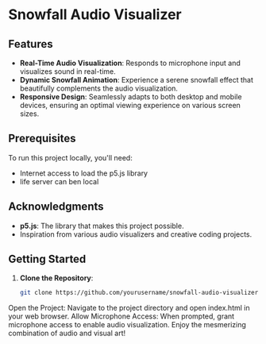 # Snowfall Audio Visualizer

## Features

- **Real-Time Audio Visualization**: Responds to microphone input and visualizes sound in real-time.
- **Dynamic Snowfall Animation**: Experience a serene snowfall effect that beautifully complements the audio visualization.
- **Responsive Design**: Seamlessly adapts to both desktop and mobile devices, ensuring an optimal viewing experience on various screen sizes.

## Prerequisites

To run this project locally, you'll need:

- Internet access to load the p5.js library
- life server can ben local

## Acknowledgments

- **p5.js**: The library that makes this project possible.
- Inspiration from various audio visualizers and creative coding projects.

## Getting Started

1. **Clone the Repository**: 
   ```bash
   git clone https://github.com/yourusername/snowfall-audio-visualizer.git
Open the Project: Navigate to the project directory and open index.html in your web browser.
Allow Microphone Access: When prompted, grant microphone access to enable audio visualization.
Enjoy the mesmerizing combination of audio and visual art!

